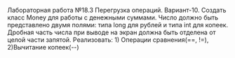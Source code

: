 Лабораторная работа №18.3 Перегрузка операций. Вариант-10.
Создать класс Money для работы с денежными суммами. Число должно быть представлено двумя полями: типа long для рублей и типа int для копеек. Дробная часть числа при выводе на экран должна быть отделена от целой части запятой. Реализовать: 1) Операции сравнения(==, !=), 2)Вычитание копеек(--)
